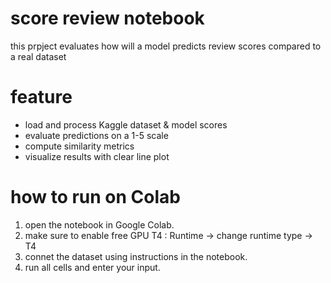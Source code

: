 # score review notebook
this prpject evaluates how will a model predicts review scores compared to a real dataset

# feature

- load and process Kaggle dataset & model scores
- evaluate predictions on a 1-5 scale
- compute similarity metrics
- visualize results with clear line plot

# how to run on Colab
1. open the notebook in Google Colab.
2. make sure to enable free GPU T4 : Runtime -> change runtime type -> T4
3. connet the dataset using instructions in the notebook.
4. run all cells and enter your input.


   
